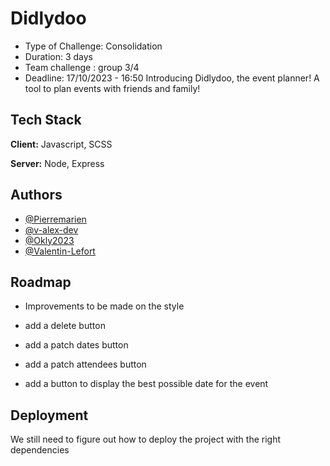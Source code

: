 
# Didlydoo

- Type of Challenge: Consolidation
- Duration: 3 days
- Team challenge : group 3/4
- Deadline: 17/10/2023 - 16:50
Introducing Didlydoo, the event planner! A tool to plan events with friends and family!


## Tech Stack

**Client:** Javascript, SCSS

**Server:** Node, Express


## Authors

- [@Pierremarien](https://github.com/Pierremarien)
- [@v-alex-dev](https://github.com/v-alex-devn)
- [@Okly2023](https://github.com/Okly2023)
- [@Valentin-Lefort](https://github.com/Valentin-Lefort)



## Roadmap

- Improvements to be made on the style

- add a delete button

- add a patch dates button

- add a patch attendees button

- add a button to display the best possible date for the event


## Deployment

We still need to figure out how to deploy the project with the right dependencies 

